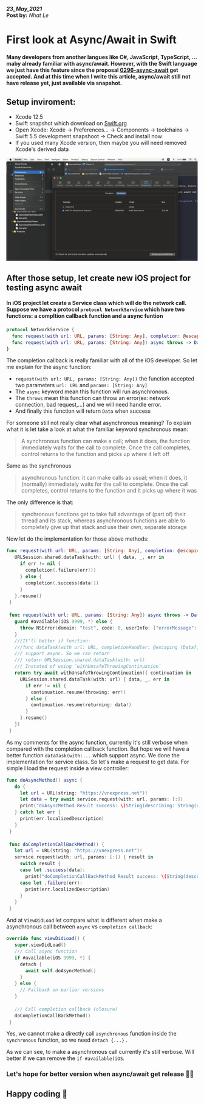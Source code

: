 **_23_May_2021_**  
**Post by:** _Nhat Le_

# First look at Async/Await in Swift
#### Many developers from another langues like C#, JavaScript, TypeScript, ... maby already familiar with async/await. However, with the Swift language we just have this feature since the proposal [0296-async-await](https://github.com/apple/swift-evolution/blob/main/proposals/0296-async-await.md) get accepted. And at this time when I write this article, async/await still not have release yet, just available via snapshot.

## Setup inviroment:
+ Xcode 12.5
+ Swift snapshot which download on [Swift.org](https://swift.org/download/#snapshots)
+ Open Xcode: Xcode -> Preferences... -> Components -> toolchains -> Swift 5.5 development snapshoot -> Check and install now
+ If you used many Xcode version, then maybe you will need removed Xcode's derived data

![Like that](~/../../resources/xcodeInstallToolchains.png)

## After those setup, let create new iOS project for testing async await

#### In iOS project let create a Service class which will do the network call. Suppose we have a protocol `protocol NetworkService` which have two functions: a compltion callback function and a async funtion

```swift
protocol NetworkService {
  func request(with url: URL, params: [String: Any], completion: @escaping (Result<Data, Error>) -> Void)
  func request(with url: URL, params: [String: Any]) async throws -> Data
}
```

The completion callback is really familiar with all of the iOS developer. So let me explain for the async function:

+ `request(with url: URL, params: [String: Any])` the function accepted two parameters `url: URL` and `params: [String: Any]` 
 + The `async` keyword mean this function will run asynchronous.
 + The `throws` mean this function can throw an error(ex: network connection, bad request,...) and we will need handle error.
 + And finally this function will return `Data` when success

 For someone still not really clear what asynchronous meaning? To explain what it is let take a look at what the familiar keyword synchronous mean:

 >A synchronous function can make a call; when it does, the function immediately waits for the call to complete. Once the call completes, control returns to the function and picks up where it left off

Same as the synchronous

 > asynchronous function: it can make calls as usual; when it does, it (normally) immediately waits for the call to complete. Once the call completes, control returns to the function and it picks up where it was

 The only difference is that:
 >synchronous functions get to take full advantage of (part of) their thread and its stack, whereas asynchronous functions are able to completely give up that stack and use their own, separate storage

 Now let do the implementation for those above methods:

 ```swift
 func request(with url: URL, params: [String: Any], completion: @escaping (Result<Data, Error>) -> Void) {
    URLSession.shared.dataTask(with: url) { data, _, err in
      if err != nil {
        completion(.failure(err!))
      } else {
        completion(.success(data!))
      }
    }.resume()
  }
  
  func request(with url: URL, params: [String: Any]) async throws -> Data {
    guard #available(iOS 9999, *) else {
      throw NSError(domain: "test", code: 0, userInfo: ["errorMessage": "async await not available"])
    }
    ///It'll better if function:
    ///func dataTask(with url: URL, completionHandler: @escaping (Data?, URLResponse?, Error?) -> Void) -> URLSessionDataTask
    /// support async. So we can return
    /// return URLSession.shared.dataTask(with: url)
    /// Instated of using `withUnsafeThrowingContinuation`
    return try await withUnsafeThrowingContinuation({ continuation in
      URLSession.shared.dataTask(with: url) { data, _, err in
        if err != nil {
          continuation.resume(throwing: err!)
        } else {
          continuation.resume(returning: data!)
        }
      }.resume()
    })
  }
 ```

 As my comments for the async function, currently it's still verbose when compared with the completion callback function. But hope we will have a better function `dataTask(with:...` which support async. 
 We done the implementation for service class. So let's make a request to get data. For simple I load the request inside a view controller:

 ```swift
 func doAsyncMethod() async {
    do {
      let url = URL(string: "https://vnexpress.net")!
      let data = try await service.request(with: url, params: [:])
      print("doAsyncMethod Result success: \(String(describing: String(data: data, encoding: .utf8)))")
    } catch let err {
      print(err.localizedDescription)
    }
  }
  
  func doCompletionCallBackMethod() {
    let url = URL(string: "https://vnexpress.net")!
    service.request(with: url, params: [:]) { result in
      switch result {
      case let .success(data):
        print("doCompletionCallBackMethod Result success: \(String(describing: String(data: data, encoding: .utf8)))")
      case let .failure(err):
        print(err.localizedDescription)
      }
    }
  }
 ```

 And at `ViewDidLoad` let compare what is different when make a asynchronous call between `async` vs `completion callback`:
 ```swift
 override func viewDidLoad() {
    super.viewDidLoad()
    /// Call async function
    if #available(iOS 9999, *) {
      detach {
        await self.doAsyncMethod()
      }
    } else {
      // Fallback on earlier versions
    }
    
    /// Call completion callback (closure)
    doCompletionCallBackMethod()
  }
 ```

 Yes, we cannot make a directly call `asynchronous` function inside the `synchronous` function, so we need `detach {...}` .

 As we can see, to make a asynchronous call currently it's still verbose.
Will better if we can remove the `if #available(iOS`.

 ### Let's hope for better version when async/await get release 👨‍💻
 
 ## Happy coding 🎉